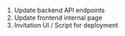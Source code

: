 1. Update backend API endpoints
2. Update frontend internal page
3. Invitation UI / Script for deployment
